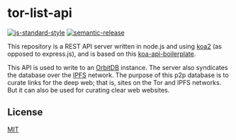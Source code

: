 # tor-list-api
[![js-standard-style](https://img.shields.io/badge/code%20style-standard-brightgreen.svg)](http://standardjs.com) [![semantic-release](https://img.shields.io/badge/%20%20%F0%9F%93%A6%F0%9F%9A%80-semantic--release-e10079.svg)](https://github.com/semantic-release/semantic-release)

This repository is a REST API server written in node.js and using [koa2](https://github.com/koajs/koa/tree/v2.x) (as opposed to express.js), and is based on this [koa-api-boilerplate](https://github.com/christroutner/koa-api-boilerplate).

This API is used to write to an [OrbitDB](https://orbitdb.org/) instance. The server also syndicates the database over the [IPFS](https://ipfs.io) network. The purpose of this p2p database is to curate links for the deep web; that is, sites on the Tor and IPFS networks. But it can also be used for curating clear web websites.

## License
[MIT](./LICENSE.md)
